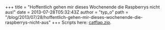 +++
title = "Hoffentlich gehen mir dieses Wochenende die Raspberrys nicht aus!"
date = 2013-07-28T05:32:43Z
author = "typ_o"
path = "/blog/2013/07/28/hoffentlich-gehen-mir-dieses-wochenende-die-raspberrys-nicht-aus"
+++
Scripts here:
[catflap.zip](https://flipdot.org/blog/uploads/catflap.zip "catflap.zip").

